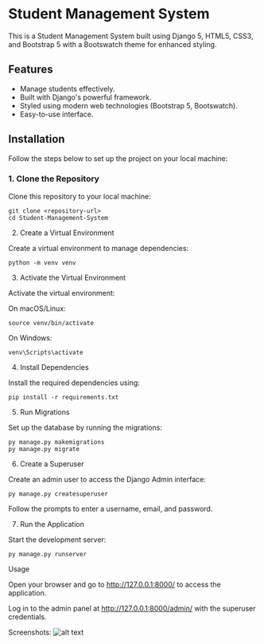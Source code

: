 Student Management System
=========================

This is a Student Management System built using Django 5, HTML5, CSS3, and Bootstrap 5 with a Bootswatch theme for enhanced styling.

Features
--------

* Manage students effectively.
* Built with Django's powerful framework.
* Styled using modern web technologies (Bootstrap 5, Bootswatch).
* Easy-to-use interface.

Installation
------------

Follow the steps below to set up the project on your local machine:

### 1. Clone the Repository

Clone this repository to your local machine:

    git clone <repository-url>
    cd Student-Management-System

2. Create a Virtual Environment

Create a virtual environment to manage dependencies:

    python -m venv venv

3. Activate the Virtual Environment

Activate the virtual environment:

On macOS/Linux:
    
    source venv/bin/activate

On Windows:
    
    venv\Scripts\activate

4. Install Dependencies

Install the required dependencies using:

    pip install -r requirements.txt

5. Run Migrations

Set up the database by running the migrations:

    py manage.py makemigrations
    py manage.py migrate

6. Create a Superuser

Create an admin user to access the Django Admin interface:

    py manage.py createsuperuser

Follow the prompts to enter a username, email, and password.

7. Run the Application

Start the development server:

    py manage.py runserver

Usage

Open your browser and go to http://127.0.0.1:8000/ to access the application.

Log in to the admin panel at http://127.0.0.1:8000/admin/ with the superuser credentials.

Screenshots:
![alt text](https://raw.githubusercontent.com/BobsProgrammingAcademy/Student-Management-System/refs/heads/master/students/static/images/homepage.png)